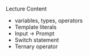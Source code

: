 Lecture Content

* variables, types, operators
* Template literals
* Input -> Prompt
* Switch statement
* Ternary operator
